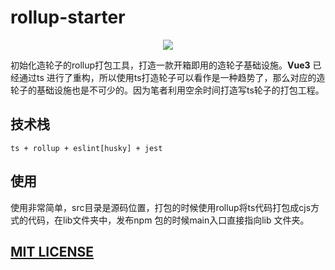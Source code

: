 # rollup-starter

<p style="text-align:center">
    <img src="https://si.geilicdn.com/img-1ede0000017d3c3cf95e0a20e2c5-unadjust_249_250.png">
</p>

初始化造轮子的rollup打包工具，打造一款开箱即用的造轮子基础设施。**Vue3** 已经通过ts 进行了重构，所以使用ts打造轮子可以看作是一种趋势了，那么对应的造轮子的基础设施也是不可少的。因为笔者利用空余时间打造写ts轮子的打包工程。


## 技术栈

```shell
ts + rollup + eslint[husky] + jest
```

## 使用

使用非常简单，src目录是源码位置，打包的时候使用rollup将ts代码打包成cjs方式的代码，在lib文件夹中，发布npm 包的时候main入口直接指向lib 文件夹。

## [MIT LICENSE](https://opensource.org/licenses/MIT)


